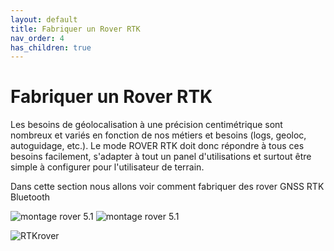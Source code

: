```yaml
---
layout: default
title: Fabriquer un Rover RTK
nav_order: 4
has_children: true
---
```


# Fabriquer un Rover RTK

Les besoins de géolocalisation à une précision centimétrique sont nombreux et variés en fonction de nos métiers et besoins (logs, geoloc, autoguidage, etc.).
Le mode ROVER RTK doit donc répondre à tous ces besoins facilement, s'adapter à tout un panel d'utilisations et surtout être simple à configurer pour l'utilisateur de terrain.

Dans cette section nous allons voir comment fabriquer des rover GNSS RTK Bluetooth

![montage rover 5.1](https://jancelin.github.io/docs-centipedeRTK/assets/images/montage_rover/16-rover_v5-1.jpg)
![montage rover 5.1](https://jancelin.github.io/docs-centipedeRTK/assets/images/montage_rover/17-rover_v5-1.jpg)

![RTKrover](https://jancelin.github.io/docs-centipedeRTK/assets/images/montage_rover/rover.jpg)
